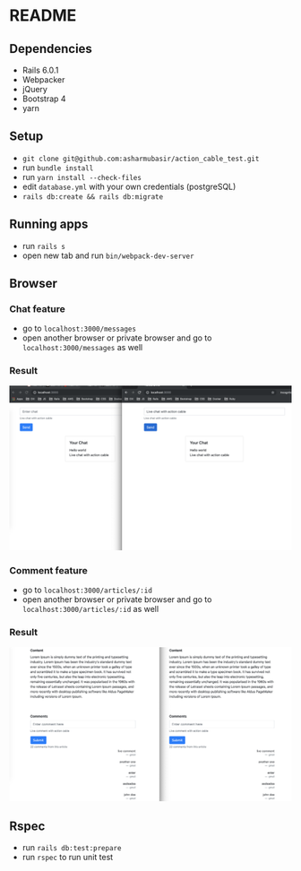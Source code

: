 # README

## Dependencies

* Rails 6.0.1
* Webpacker
* jQuery
* Bootstrap 4
* yarn

## Setup

* `git clone git@github.com:asharmubasir/action_cable_test.git`
* run `bundle install`
* run `yarn install --check-files`
* edit `database.yml` with your own credentials (postgreSQL)
* `rails db:create && rails db:migrate`

## Running apps
* run `rails s`
* open new tab and run `bin/webpack-dev-server`

## Browser
### Chat feature

* go to `localhost:3000/messages`
* open another browser or private browser and go to `localhost:3000/messages` as well

### Result
![GitHub Logo](/public/chat.png)

### Comment feature

* go to `localhost:3000/articles/:id`
* open another browser or private browser and go to `localhost:3000/articles/:id` as well

### Result
![GitHub Logo](/public/comment.png)

## Rspec
* run `rails db:test:prepare`
* run `rspec` to run unit test
